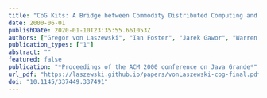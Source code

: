 ```yaml
---
title: "CoG Kits: A Bridge between Commodity Distributed Computing and High-Performance Grids"
date: 2000-06-01
publishDate: 2020-01-10T23:35:55.661053Z
authors: ["Gregor von Laszewski", "Ian Foster", "Jarek Gawor", "Warren Smith", "Steve Tuecke"]
publication_types: ["1"]
abstract: ""
featured: false
publication: "*Proceedings of the ACM 2000 conference on Java Grande*"
url_pdf: "https://laszewski.github.io/papers/vonLaszewski-cog-final.pdf"
doi: "10.1145/337449.337491"
---
```


